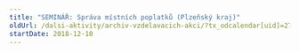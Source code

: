```yaml
---
title: "SEMINÁŘ: Správa místních poplatků (Plzeňský kraj)"
oldUrl: /dalsi-aktivity/archiv-vzdelavacich-akci/?tx_odcalendar[uid]=278&cHash=744cfeb310dd3c2292767798b420c485
startDate: 2018-12-10
---
```

